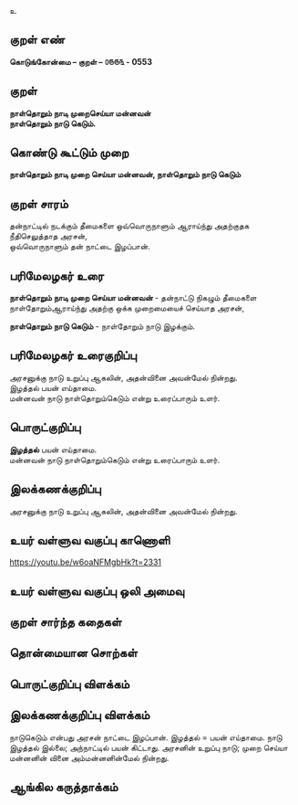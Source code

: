 உ

## குறள் எண் 

**கொடுங்கோன்மை – குறள் – ௦௫௫௩ - 0553**  

## குறள் 

**நாள்தொறும் நாடி முறைசெய்யா மன்னவன்  
நாள்தொறும் நாடு கெடும்.**  

## கொண்டு கூட்டும் முறை

**நாள்தொறும் நாடி முறை செய்யா மன்னவன், நாள்தொறும் நாடு கெடும்**

## குறள் சாரம் 

தன்நாட்டில் நடக்கும் தீமைகளை ஒவ்வொருநாளும் ஆராய்ந்து அதற்குதக நீதிசெலுத்தாத அரசன்,  
ஒவ்வொருநாளும் தன் நாட்டை இழப்பான்.  

## பரிமேலழகர் உரை

**நாள்தொறும் நாடி முறை செய்யா மன்னவன்** - தன்நாட்டு நிகழும் தீமைகளை நாள்தோறும்ஆராய்ந்து அதற்கு ஒக்க முறைமையைச் செய்யாத அரசன்,  

**நாள்தொறும் நாடு கெடும்** - நாள்தோறும் நாடு இழக்கும். 

## பரிமேலழகர் உரைகுறிப்பு   

அரசனுக்கு நாடு உறுப்பு ஆகலின், அதன்வினை அவன்மேல் நின்றது.  
இழத்தல் பயன் எய்தாமை.   
மன்னவன் நாடு நாள்தொறும்கெடும் என்று உரைப்பாரும் உளர்.    

## பொருட்குறிப்பு 

**இழத்தல்** பயன் எய்தாமை.   
மன்னவன் நாடு நாள்தொறும்கெடும் என்று உரைப்பாரும் உளர்.      

## இலக்கணக்குறிப்பு  

அரசனுக்கு நாடு உறுப்பு ஆகலின், அதன்வினை அவன்மேல் நின்றது.  

## உயர் வள்ளுவ வகுப்பு காணொளி

https://youtu.be/w6oaNFMgbHk?t=2331 

## உயர் வள்ளுவ வகுப்பு ஒலி அமைவு 

 
## குறள் சார்ந்த கதைகள் 


## தொன்மையான சொற்கள்


## பொருட்குறிப்பு விளக்கம்


## இலக்கணக்குறிப்பு விளக்கம்

நாடுகெடும் என்பது அரசன் நாட்டை இழப்பான். இழத்தல் = பயன் எய்தாமை. நாடு இழத்தல் இல்லை; அந்நாட்டில் பயன் கிட்டாது.  அரசனின் உறுப்பு நாடு; முறை செய்யா மன்னனின் வினை அம்மன்னனின்மேல் நின்றது.

## ஆங்கில கருத்தாக்கம் 


